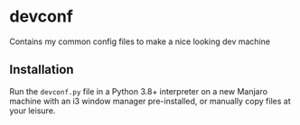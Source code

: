 # devconf

Contains my common config files to make a nice looking dev machine

## Installation

Run the `devconf.py` file in a Python 3.8+ interpreter on a new Manjaro machine with an i3 window manager pre-installed, or manually copy files at your leisure. 
